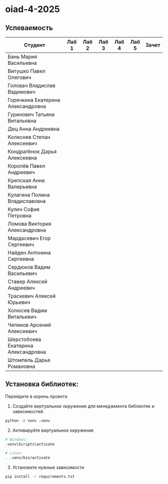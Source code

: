 # oiad-4-2025

## Успеваемость
| Студент                             | Лаб 1 | Лаб 2 | Лаб 3 | Лаб 4 | Лаб 5 | Зачет |
| ----------------------------------- | ----- | ----- | ----- | ----- | ----- | ----- |
| Бань Мария Васильевна               |       |       |       |       |       |       |
| Витушко Павел Олегович              |       |       |       |       |       |       |
| Головач Владислав Вадимович         |       |       |       |       |       |       |
| Горячкина Екатерина Александровна   |       |       |       |       |       |       |
| Гуринович Татьяна Витальевна        |       |       |       |       |       |       |
| Дец Анна Андреевна                  |       |       |       |       |       |       |
| Колеснев Степан Алексеевич          |       |       |       |       |       |       |
| Кондратёнок Дарья Алексеевна        |       |       |       |       |       |       |
| Королёв Павел Андреевич             |       |       |       |       |       |       |
| Крепская Анна Валерьевна            |       |       |       |       |       |       |
| Кулагина Полина Владиславовна       |       |       |       |       |       |       |
| Кулич София Петровна                |       |       |       |       |       |       |
| Ломова Виктория Александровна       |       |       |       |       |       |       |
| Мардасевич Erop Сергеевич           |       |       |       |       |       |       |
| Найден Антонина Сергеевна           |       |       |       |       |       |       |
| Сердюков Вадим Васильевич           |       |       |       |       |       |       |
| Ставер Алексей Андреевич            |       |       |       |       |       |       |
| Траскевич Алексей Юрьевич           |       |       |       |       |       |       |
| Холюсев Вадим Витальевич            |       |       |       |       |       |       |
| Чепиков Арсений Алексеевич          |       |       |       |       |       |       |
| Шерстобоева Екатерина Александровна |       |       |       |       |       |       |
| Штомпель Дарья Романовна            |       |       |       |       |       |       |


## Установка библиотек:

Перейдите в корень проекта
1. Создайте виртуальное окружение для менеджмента библиотек и зависимостей
```bash
python -m venv .venv
```
2. Активируйте виртуальное окружение
```bash
# Windows:
.venv\Scripts\activate

# Linux:
. .venv/bin/activate
```
3. Установите нужные зависимости
```bash
pip install -r requirements.txt
```

